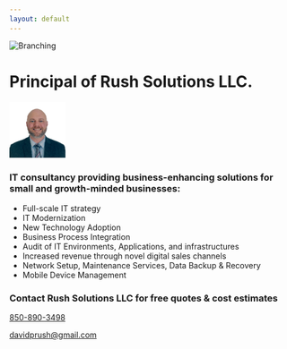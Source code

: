 ```yaml
---
layout: default
---
```

![Branching](/assets/images/banner-img.png)

<!--
[Link to another page](./another-page.html).
--->

# Principal of Rush Solutions LLC.

<img src="/assets/images/thumbnail.png" width="100" height="100"/>

### IT consultancy providing business-enhancing solutions for small and growth-minded businesses:
<ul>
    <li> 
        Full-scale IT strategy
    </li>
    <li> 
        IT Modernization
    </li>
    <li> 
        New Technology Adoption
    </li>
    <li> 
        Business Process Integration
    </li>
    <li> 
        Audit of IT Environments, Applications, and infrastructures
    </li>
    <li> 
        Increased revenue through novel digital sales channels
    </li>
    <li> 
        Network Setup, Maintenance Services, Data Backup & Recovery
    </li>
    <li> 
        Mobile Device Management
    </li>
</ul>

<!---
## Blogs, Posts, Articles, & Stuff I'm thinking about...
<ul>
    {% for post in site.posts %}
    <li>
        <a href="{{ post.url }}">{{ post.title }}</a>
    </li>
    {% endfor %}
</ul>
--->

### Contact Rush Solutions LLC for free quotes & cost estimates

<a href="tel:850-890-3498">850-890-3498</a>

<a href = "mailto: davidprush@gmail.com">davidprush@gmail.com</a>
